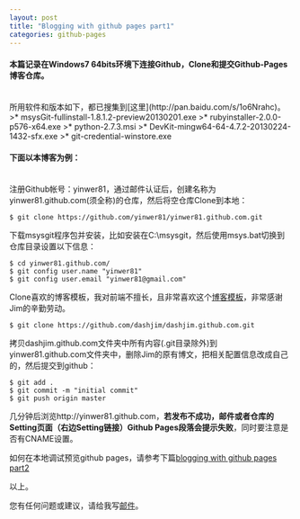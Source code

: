 ```yaml
---
layout: post
title: "Blogging with github pages part1"
categories: github-pages
---
```

#### 本篇记录在Windows7 64bits环境下连接Github，Clone和提交Github-Pages博客仓库。
<br />
所用软件和版本如下，都已搜集到[这里](http://pan.baidu.com/s/1o6Nrahc)。
>* msysGit-fullinstall-1.8.1.2-preview20130201.exe
>* rubyinstaller-2.0.0-p576-x64.exe
>* python-2.7.3.msi
>* DevKit-mingw64-64-4.7.2-20130224-1432-sfx.exe
>* git-credential-winstore.exe

#### 下面以本博客为例：
<br />
注册Github帐号：yinwer81，通过邮件认证后，创建名称为yinwer81.github.com(须全称)的仓库，然后将空仓库Clone到本地：

	$ git clone https://github.com/yinwer81/yinwer81.github.com.git

下载msysgit程序包并安装，比如安装在C:\msysgit，然后使用msys.bat切换到仓库目录设置以下信息：

	$ cd yinwer81.github.com/
	$ git config user.name "yinwer81"
	$ git config user.email "yinwer81@gmail.com"

Clone喜欢的博客模板，我对前端不擅长，且非常喜欢这个[博客模板](http://blog.sevenche.com/)，非常感谢Jim的辛勤劳动。

	$ git clone https://github.com/dashjim/dashjim.github.com.git

拷贝dashjim.github.com文件夹中所有内容(.git目录除外)到yinwer81.github.com文件夹中，删除Jim的原有博文，把相关配置信息改成自己的，然后提交到github：

	$ git add .
	$ git commit -m "initial commit"
	$ git push origin master

几分钟后浏览http://yinwer81.github.com，**若发布不成功，邮件或者仓库的Setting页面（右边Setting链接）Github Pages段落会提示失败**，同时要注意是否有CNAME设置。

如何在本地调试预览github pages，请参考下篇[blogging with github pages part2](/20140914/blogging-with-github-pages-part2/)

以上。

您有任何问题或建议，请给我写[邮件](mailto:yinwer81@gmail.com)。

